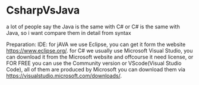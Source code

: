 # CsharpVsJava
a lot of people say the Java is the same with C# or C# is the same with Java, so i want compare them in detail from syntax 


Preparation:
IDE: for jAVA we use Eclipse, you can get it form the website https://www.eclipse.org/. for C# we usually use Microsoft Visual Studio, you can download it from the Microsoft website and offcourse it need license, or FOR FREE you can use the Community version or VScode(Visual Studio Code), all of them are produced by Microsoft you can download them via https://visualstudio.microsoft.com/downloads/. 
